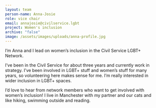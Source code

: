 ```yaml
---
layout: team
person-name: Anna-Josie
role: vice chair
email: annajosie@civilservice.lgbt
project: Women's inclusion
archive: "false"
image: /assets/images/uploads/anna-profile.jpg
---
```

I’m Anna and I lead on women’s inclusion in the Civil Service LGBT+ Network.

I’ve been in the Civil Service for about three years and currently work in strategy. I’ve been involved in LGBT+ stuff and women’s stuff for many years, so volunteering here makes sense for me. I’m really interested in wider inclusion in LGBT+ spaces.

I’d love to hear from network members who want to get involved with women’s inclusion! I live in Manchester with my partner and our cats and like hiking, swimming outside and reading.

